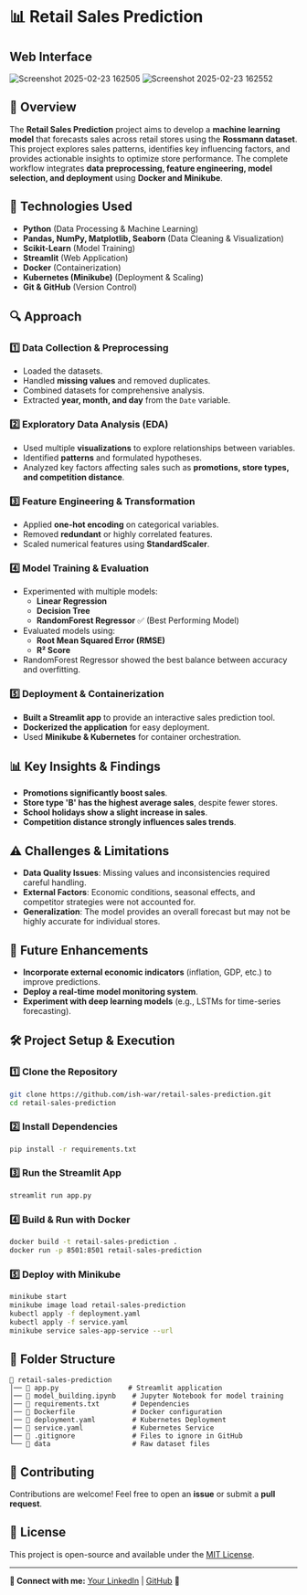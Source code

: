 # 📊 Retail Sales Prediction

## Web Interface
![Screenshot 2025-02-23 162505](https://github.com/user-attachments/assets/db84174c-3b56-424d-aa3e-60bc952367bf)
![Screenshot 2025-02-23 162552](https://github.com/user-attachments/assets/dcc875e1-7d00-4447-915e-561798e86618)

## 📝 Overview
The **Retail Sales Prediction** project aims to develop a **machine learning model** that forecasts sales across retail stores using the **Rossmann dataset**. This project explores sales patterns, identifies key influencing factors, and provides actionable insights to optimize store performance. The complete workflow integrates **data preprocessing, feature engineering, model selection, and deployment** using **Docker and Minikube**.

## 🚀 Technologies Used
- **Python** (Data Processing & Machine Learning)
- **Pandas, NumPy, Matplotlib, Seaborn** (Data Cleaning & Visualization)
- **Scikit-Learn** (Model Training)
- **Streamlit** (Web Application)
- **Docker** (Containerization)
- **Kubernetes (Minikube)** (Deployment & Scaling)
- **Git & GitHub** (Version Control)

## 🔍 Approach
### 1️⃣ Data Collection & Preprocessing
- Loaded the datasets.
- Handled **missing values** and removed duplicates.
- Combined datasets for comprehensive analysis.
- Extracted **year, month, and day** from the `Date` variable.

### 2️⃣ Exploratory Data Analysis (EDA)
- Used multiple **visualizations** to explore relationships between variables.
- Identified **patterns** and formulated hypotheses.
- Analyzed key factors affecting sales such as **promotions, store types, and competition distance**.

### 3️⃣ Feature Engineering & Transformation
- Applied **one-hot encoding** on categorical variables.
- Removed **redundant** or highly correlated features.
- Scaled numerical features using **StandardScaler**.

### 4️⃣ Model Training & Evaluation
- Experimented with multiple models:
  - **Linear Regression**
  - **Decision Tree**
  - **RandomForest Regressor** ✅ (Best Performing Model)
- Evaluated models using:
  - **Root Mean Squared Error (RMSE)**
  - **R² Score**
- RandomForest Regressor showed the best balance between accuracy and overfitting.

### 5️⃣ Deployment & Containerization
- **Built a Streamlit app** to provide an interactive sales prediction tool.
- **Dockerized the application** for easy deployment.
- Used **Minikube & Kubernetes** for container orchestration.

## 📊 Key Insights & Findings
- **Promotions significantly boost sales**.
- **Store type 'B' has the highest average sales**, despite fewer stores.
- **School holidays show a slight increase in sales**.
- **Competition distance strongly influences sales trends**.

## ⚠️ Challenges & Limitations
- **Data Quality Issues**: Missing values and inconsistencies required careful handling.
- **External Factors**: Economic conditions, seasonal effects, and competitor strategies were not accounted for.
- **Generalization**: The model provides an overall forecast but may not be highly accurate for individual stores.

## 🔮 Future Enhancements
- **Incorporate external economic indicators** (inflation, GDP, etc.) to improve predictions.
- **Deploy a real-time model monitoring system**.
- **Experiment with deep learning models** (e.g., LSTMs for time-series forecasting).

## 🛠️ Project Setup & Execution
### 1️⃣ Clone the Repository
```bash
git clone https://github.com/ish-war/retail-sales-prediction.git
cd retail-sales-prediction
```

### 2️⃣ Install Dependencies
```bash
pip install -r requirements.txt
```

### 3️⃣ Run the Streamlit App
```bash
streamlit run app.py
```

### 4️⃣ Build & Run with Docker
```bash
docker build -t retail-sales-prediction .
docker run -p 8501:8501 retail-sales-prediction
```

### 5️⃣ Deploy with Minikube
```bash
minikube start
minikube image load retail-sales-prediction
kubectl apply -f deployment.yaml
kubectl apply -f service.yaml
minikube service sales-app-service --url
```

## 📌 Folder Structure
```
📂 retail-sales-prediction
│── 📜 app.py                 # Streamlit application
│── 📜 model_building.ipynb    # Jupyter Notebook for model training
│── 📜 requirements.txt        # Dependencies
│── 📜 Dockerfile              # Docker configuration
│── 📜 deployment.yaml         # Kubernetes Deployment
│── 📜 service.yaml            # Kubernetes Service
│── 📜 .gitignore              # Files to ignore in GitHub
└── 📂 data                    # Raw dataset files
```

## 🤝 Contributing
Contributions are welcome! Feel free to open an **issue** or submit a **pull request**.

## 📄 License
This project is open-source and available under the [MIT License](LICENSE).

---
**🔗 Connect with me:** [Your LinkedIn](https://www.linkedin.com/in/ishwar-ambad) | [GitHub](https://github.com/ish-war) 🚀

